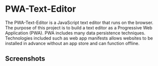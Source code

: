 # PWA-Text-Editor

The PWA-Text-Editor is a JavaScript text editor that runs on the browser. The purpose of this project is to build a text editor as a Progressive Web Application (PWA). PWA includes many data persistence techniques. Technologies included such as web app manifests allows websites to be installed in advance without an app store and can function offline.

## Screenshots
